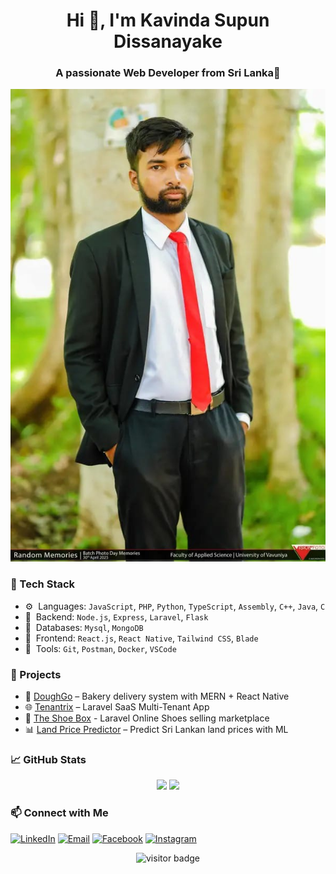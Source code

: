 <h1 align="center">Hi 👋, I'm Kavinda Supun Dissanayake</h1>
<h3 align="center">A passionate Web Developer from Sri Lanka📍</h3>

<p align="center">
    <img src="test.jpg">
</p>


### 🔧 Tech Stack

- ⚙️ &nbsp;Languages: `JavaScript`, `PHP`, `Python`, `TypeScript`, `Assembly`, `C++`, `Java`, `C`
- 🧠 &nbsp;Backend: `Node.js`, `Express`, `Laravel`, `Flask`
- 🧰 &nbsp;Databases: `Mysql`, `MongoDB`
- 🎨 &nbsp;Frontend: `React.js`, `React Native`, `Tailwind CSS`, `Blade`
- 🧪 &nbsp;Tools: `Git`, `Postman`, `Docker`, `VSCode`


### 🚀 Projects

- 🛒 [DoughGo](https://github.com/yourusername/DoughGo) – Bakery delivery system with MERN + React Native
- 🌐 [Tenantrix](https://github.com/kavindacena99/Tenantrix) – Laravel SaaS Multi-Tenant App
- 👟 [The Shoe Box](https://github.com/kavindacena99/The-Shoe-Box) - Laravel Online Shoes selling marketplace
- 📊 [Land Price Predictor](https://github.com/kavindacena99/land-price-predictor) – Predict Sri Lankan land prices with ML


### 📈 GitHub Stats

<p align="center">
  <img src="https://github-readme-stats.vercel.app/api?username=kavindacena99&show_icons=true&theme=tokyonight" />
  <img src="https://github-readme-streak-stats.herokuapp.com/?user=kavindacena99&theme=tokyonight" />
</p>


### 📫 Connect with Me

[![LinkedIn](https://img.shields.io/badge/LinkedIn-blue?style=for-the-badge&logo=linkedin&logoColor=white)](https://www.linkedin.com/in/kavindasupundissanayake99)
[![Email](https://img.shields.io/badge/Email-D14836?style=for-the-badge&logo=gmail&logoColor=white)](mailto:kavindach4@gmail.com)
[![Facebook](https://img.shields.io/badge/Facebook-1877F2?style=for-the-badge&logo=facebook&logoColor=white)](https://www.facebook.com/kavinda.dissanayake.583)
[![Instagram](https://img.shields.io/badge/Instagram-E4405F?style=for-the-badge&logo=instagram&logoColor=white)](https://instagram.com/kavindacena99)



<p align="center">
  <img src="https://visitor-badge.laobi.icu/badge?page_id=kavindacena99" alt="visitor badge"/>
</p>
